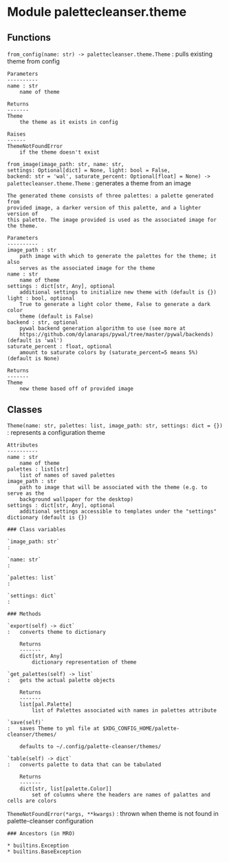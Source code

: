 Module palettecleanser.theme
============================

Functions
---------

    
`from_config(name: str) ‑> palettecleanser.theme.Theme`
:   pulls existing theme from config
    
    Parameters
    ----------
    name : str
        name of theme
    
    Returns
    -------
    Theme
        the theme as it exists in config
    
    Raises
    ------
    ThemeNotFoundError
        if the theme doesn't exist

    
`from_image(image_path: str, name: str, settings: Optional[dict] = None, light: bool = False, backend: str = 'wal', saturate_percent: Optional[float] = None) ‑> palettecleanser.theme.Theme`
:   generates a theme from an image
    
    The generated theme consists of three palettes: a palette generated from
    provided image, a darker version of this palette, and a lighter version of
    this palette. The image provided is used as the associated image for the theme.
    
    Parameters
    ----------
    image_path : str
        path image with which to generate the palettes for the theme; it also
        serves as the associated image for the theme
    name : str
        name of theme
    settings : dict[str, Any], optional
        additional settings to initialize new theme with (default is {})
    light : bool, optional
        True to generate a light color theme, False to generate a dark color
        theme (default is False)
    backend : str, optional
        pywal backend generation algorithm to use (see more at
        https://github.com/dylanaraps/pywal/tree/master/pywal/backends) (default is 'wal')
    saturate_percent : float, optional
        amount to saturate colors by (saturate_percent=5 means 5%) (default is None)
    
    Returns
    -------
    Theme
        new theme based off of provided image

Classes
-------

`Theme(name: str, palettes: list, image_path: str, settings: dict = {})`
:   represents a configuration theme
    
    Attributes
    ----------
    name : str
        name of theme
    palettes : list[str]
        list of names of saved palettes
    image_path : str
        path to image that will be associated with the theme (e.g. to serve as the
        background wallpaper for the desktop)
    settings : dict[str, Any], optional
        additional settings accessible to templates under the "settings" dictionary (default is {})

    ### Class variables

    `image_path: str`
    :

    `name: str`
    :

    `palettes: list`
    :

    `settings: dict`
    :

    ### Methods

    `export(self) ‑> dict`
    :   converts theme to dictionary
        
        Returns
        -------
        dict[str, Any]
            dictionary representation of theme

    `get_palettes(self) ‑> list`
    :   gets the actual palette objects
        
        Returns
        -------
        list[pal.Palette]
            list of Palettes associated with names in palettes attribute

    `save(self)`
    :   saves Theme to yml file at $XDG_CONFIG_HOME/palette-cleanser/themes/
        
        defaults to ~/.config/palette-cleanser/themes/

    `table(self) ‑> dict`
    :   converts palette to data that can be tabulated
        
        Returns
        -------
        dict[str, list[palette.Color]]
            set of columns where the headers are names of palattes and cells are colors

`ThemeNotFoundError(*args, **kwargs)`
:   thrown when theme is not found in palette-cleanser configuration

    ### Ancestors (in MRO)

    * builtins.Exception
    * builtins.BaseException